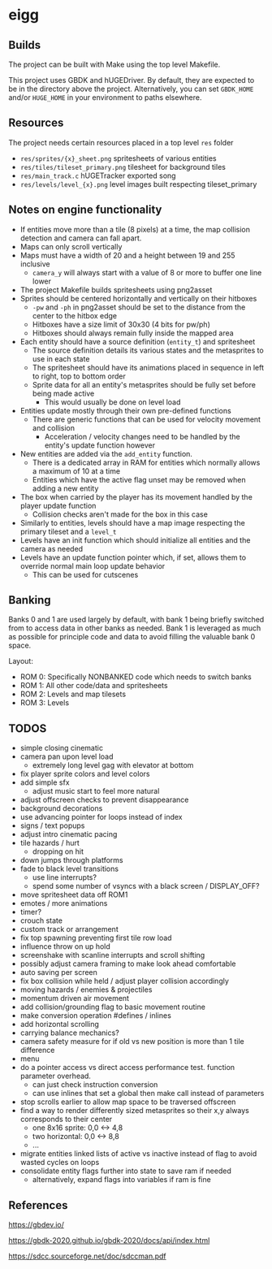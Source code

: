 # eigg

## Builds

The project can be built with Make using the top level Makefile.

This project uses GBDK and hUGEDriver. 
By default, they are expected to be in the directory above the project.
Alternatively, you can set `GBDK_HOME` and/or `HUGE_HOME`  in your environment to paths elsewhere.

## Resources

The project needs certain resources placed in a top level `res` folder

* `res/sprites/{x}_sheet.png` spritesheets of various entities
* `res/tiles/tileset_primary.png` tilesheet for background tiles
* `res/main_track.c` hUGETracker exported song
* `res/levels/level_{x}.png` level images built respecting tileset_primary

## Notes on engine functionality

* If entities move more than a tile (8 pixels) at a time, the map collision detection
and camera can fall apart.
* Maps can only scroll vertically
* Maps must have a width of 20 and a height between 19 and 255 inclusive
  * `camera_y` will always start with a value of 8 or more to buffer one line lower
* The project Makefile builds spritesheets using png2asset
* Sprites should be centered horizontally and vertically on their hitboxes
  * `-pw` and `-ph` in png2asset should be set to the distance from the center to the hitbox edge
  * Hitboxes have a size limit of 30x30 (4 bits for pw/ph)
  * Hitboxes should always remain fully inside the mapped area
* Each entity should have a source definition (`entity_t`) and spritesheet
  * The source definition details its various states and the metasprites to use in each state
  * The spritesheet should have its animations placed in sequence in left to right, top to bottom order
  * Sprite data for all an entity's metasprites should be fully set before being made active
    * This would usually be done on level load
* Entities update mostly through their own pre-defined functions
  * There are generic functions that can be used for velocity movement and collision
    * Acceleration / velocity changes need to be handled by the entity's update function however
* New entities are added via the `add_entity` function. 
  * There is a dedicated array in RAM for entities which normally allows a maximum of 10 at a time
  * Entities which have the active flag unset may be removed when adding a new entity
* The box when carried by the player has its movement handled by the player update function
  * Collision checks aren't made for the box in this case
* Similarly to entities, levels should have a map image respecting the primary tileset and a `level_t`
* Levels have an init function which should initialize all entities and the camera as needed
* Levels have an update function pointer which, if set, allows them to override normal main loop update behavior
  * This can be used for cutscenes

## Banking

Banks 0 and 1 are used largely by default, with bank 1 being briefly switched from to access data in other banks as 
needed. 
Bank 1 is leveraged as much as possible for principle code and data to avoid filling the valuable bank 0 space.

Layout:
* ROM 0: Specifically NONBANKED code which needs to switch banks
* ROM 1: All other code/data and spritesheets
* ROM 2: Levels and map tilesets
* ROM 3: Levels

## TODOS

* simple closing cinematic
* camera pan upon level load
    * extremely long level gag with elevator at bottom
* fix player sprite colors and level colors
* add simple sfx
    * adjust music start to feel more natural
* adjust offscreen checks to prevent disappearance
* background decorations
* use advancing pointer for loops instead of index
* signs / text popups
* adjust intro cinematic pacing
* tile hazards / hurt
    * dropping on hit
* down jumps through platforms
* fade to black level transitions 
  * use line interrupts?
  * spend some number of vsyncs with a black screen / DISPLAY_OFF?
* move spritesheet data off ROM1
* emotes / more animations
* timer?
* crouch state
* custom track or arrangement
* fix top spawning preventing first tile row load 
* influence throw on up hold
* screenshake with scanline interrupts and scroll shifting
* possibly adjust camera framing to make look ahead comfortable
* auto saving per screen
* fix box collision while held / adjust player collision accordingly
* moving hazards / enemies & projectiles
* momentum driven air movement
* add collision/grounding flag to basic movement routine
* make conversion operation #defines / inlines
* add horizontal scrolling
* carrying balance mechanics?
* camera safety measure for if old vs new position is more than 1 tile difference
* menu
* do a pointer access vs direct access performance test. function parameter overhead.
  * can just check instruction conversion
  * can use inlines that set a global then make call instead of parameters
* stop scrolls earlier to allow map space to be traversed offscreen
* find a way to render differently sized metasprites so their x,y always corresponds to their center
  * one 8x16 sprite: 0,0 <-> 4,8
  * two horizontal:  0,0 <-> 8,8
  * ...
* migrate entities linked lists of active vs inactive instead of flag to avoid wasted cycles on loops
* consolidate entity flags further into state to save ram if needed
  * alternatively, expand flags into variables if ram is fine

## References

https://gbdev.io/

https://gbdk-2020.github.io/gbdk-2020/docs/api/index.html

https://sdcc.sourceforge.net/doc/sdccman.pdf

